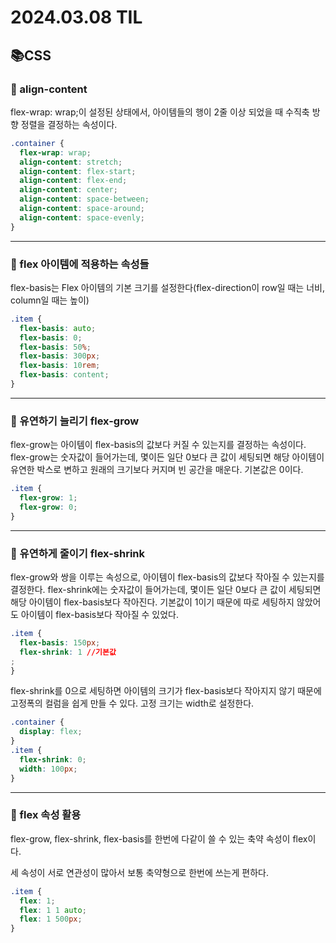# 2024.03.08 TIL

## 📚CSS

### 🚨 align-content

flex-wrap: wrap;이 설정된 상태에서, 아이템들의 행이 2줄 이상 되었을 때 수직축 방향 정렬을 결정하는 속성이다.

```css
.container {
  flex-wrap: wrap;
  align-content: stretch;
  align-content: flex-start;
  align-content: flex-end;
  align-content: center;
  align-content: space-between;
  align-content: space-around;
  align-content: space-evenly;
}
```

---

### 🚨 flex 아이템에 적용하는 속성들

flex-basis는 Flex 아이템의 기본 크기를 설정한다(flex-direction이 row일 때는 너비, column일 때는 높이)

```css
.item {
  flex-basis: auto;
  flex-basis: 0;
  flex-basis: 50%;
  flex-basis: 300px;
  flex-basis: 10rem;
  flex-basis: content;
}
```

---

### 🚨 유연하기 늘리기 flex-grow

flex-grow는 아이템이 flex-basis의 값보다 커질 수 있는지를 결정하는 속성이다. flex-grow는 숫자값이 들어가는데, 몇이든 일단 0보다 큰 값이 세팅되면 해당 아이템이 유연한 박스로 변하고 원래의 크기보다 커지며 빈 공간을 매운다. 기본값은 0이다.

```css
.item {
  flex-grow: 1;
  flex-grow: 0;
}
```

---

### 🚨 유연하게 줄이기 flex-shrink

flex-grow와 쌍을 이루는 속성으로, 아이템이 flex-basis의 값보다 작아질 수 있는지를 결정한다. flex-shrink에는 숫자값이 들어가는데, 몇이든 일단 0보다 큰 값이 세팅되면 해당 아이템이 flex-basis보다 작아진다.
기본값이 1이기 때문에 따로 세팅하지 않았어도 아이템이 flex-basis보다 작아질 수 있었다.

```css
.item {
  flex-basis: 150px;
  flex-shrink: 1 //기본값
;
}
```

flex-shrink를 0으로 세팅하면 아이템의 크기가 flex-basis보다 작아지지 않기 때문에 고정폭의 컬럼을 쉽게 만들 수 있다. 고정 크기는 width로 설정한다.

```css
.container {
  display: flex;
}
.item {
  flex-shrink: 0;
  width: 100px;
}
```

---

### 🚨 flex 속성 활용

flex-grow, flex-shrink, flex-basis를 한번에 다같이 쓸 수 있는 축약 속성이 flex이다.

세 속성이 서로 연관성이 많아서 보통 축약형으로 한번에 쓰는게 편하다.

```css
.item {
  flex: 1;
  flex: 1 1 auto;
  flex: 1 500px;
}
```
